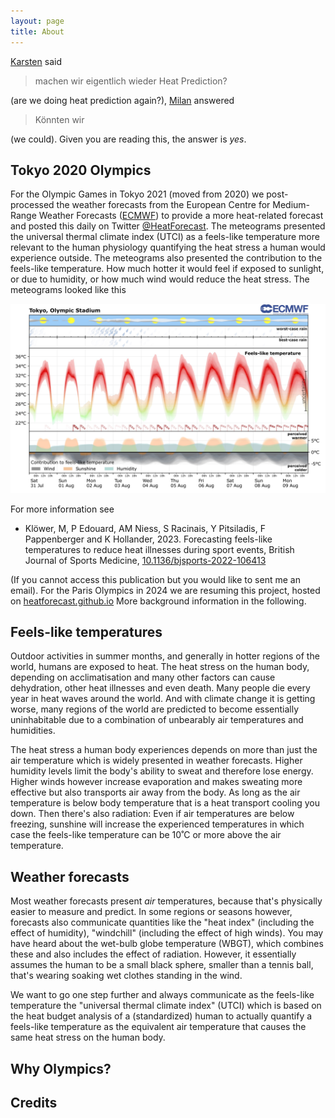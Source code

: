 ```yaml
---
layout: page
title: About
---
```


[Karsten](https://www.medicalschool-hamburg.de/ueber-uns/team/team-fakultaet-medizin/karsten-hollander/)
said

> machen wir eigentlich wieder Heat Prediction?

(are we doing heat prediction again?), [Milan](https://milankl.github.io) answered

> Könnten wir

(we could). Given you are reading this, the answer is *yes*.

## Tokyo 2020 Olympics

For the Olympic Games in Tokyo 2021 (moved from 2020) we post-processed the weather
forecasts from the European Centre for Medium-Range Weather Forecasts ([ECMWF](https://ecmwf.int))
to provide a more heat-related forecast and posted this daily on Twitter
[@HeatForecast](https://twitter.com/HeatForecast). The meteograms presented
the universal thermal climate index (UTCI) as a feels-like temperature more 
relevant to the human physiology quantifying the heat stress a human would experience
outside. The meteograms also presented the contribution to the feels-like
temperature. How much hotter it would feel if exposed to sunlight, or due to humidity,
or how much wind would reduce the heat stress. The meteograms looked like this

![Example meteogram](images/tokyo_heatforecast.jpg)

For more information see

- Klöwer, M, P Edouard, AM Niess, S Racinais, Y Pitsiladis, F Pappenberger and K Hollander, 2023. Forecasting feels-like temperatures to reduce heat illnesses during sport events, British Journal of Sports Medicine, [10.1136/bjsports-2022-106413](http://dx.doi.org/10.1136/bjsports-2022-106413)

(If you cannot access this publication but you would like to sent me an email).
For the Paris Olympics in 2024 we are resuming this project, hosted on
[heatforecast.github.io](https://heatforecast.github.io)
More background information in the following.

## Feels-like temperatures

Outdoor activities in summer months, and generally in hotter regions of the world, humans
are exposed to heat. The heat stress on the human body, depending on acclimatisation
and many other factors can cause dehydration, other heat illnesses and even death.
Many people die every year in heat waves around the world. And with climate change it is
getting worse, many regions of the world are predicted to become essentially
uninhabitable due to a combination of unbearably air temperatures and humidities.

The heat stress a human body experiences depends on more than just the air temperature
which is widely presented in weather forecasts. Higher humidity levels limit the body's
ability to sweat and therefore lose energy. Higher winds however increase evaporation
and makes sweating more effective but also transports air away from the body.
As long as the air temperature is below body temperature that is a heat transport
cooling you down. Then there's also radiation: Even if air temperatures are below
freezing, sunshine will increase the experienced temperatures in which case the
feels-like temperature can be 10˚C or more above the air temperature.

## Weather forecasts

Most weather forecasts present *air* temperatures, because that's physically easier to
measure and predict. In some regions or seasons however, forecasts also communicate
quantities like the "heat index" (including the effect of humidity), "windchill" 
(including the effect of high winds). You may have heard about the
wet-bulb globe temperature (WBGT), which combines these and also includes the
effect of radiation. However, it essentially assumes the human to be a
small black sphere, smaller than a tennis ball, that's wearing soaking wet clothes
standing in the wind.

We want to go one step further and always communicate as the feels-like temperature
the "universal thermal climate index" (UTCI) which is based on the heat budget
analysis of a (standardized) human to actually quantify a feels-like temperature
as the equivalent air temperature that causes the same heat stress on the human body.

## Why Olympics?


## Credits

